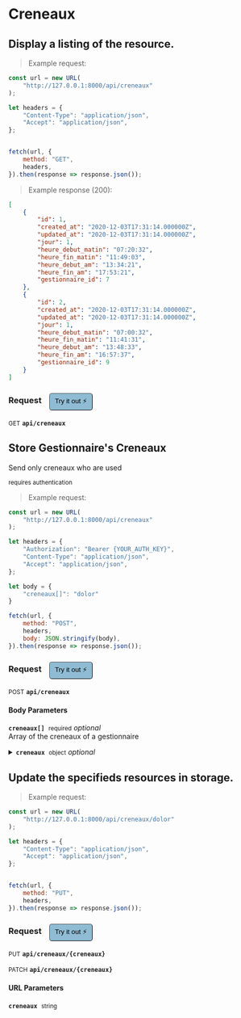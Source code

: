 # Creneaux


## Display a listing of the resource.




> Example request:

```javascript
const url = new URL(
    "http://127.0.0.1:8000/api/creneaux"
);

let headers = {
    "Content-Type": "application/json",
    "Accept": "application/json",
};


fetch(url, {
    method: "GET",
    headers,
}).then(response => response.json());
```


> Example response (200):

```json
[
    {
        "id": 1,
        "created_at": "2020-12-03T17:31:14.000000Z",
        "updated_at": "2020-12-03T17:31:14.000000Z",
        "jour": 1,
        "heure_debut_matin": "07:20:32",
        "heure_fin_matin": "11:49:03",
        "heure_debut_am": "13:34:21",
        "heure_fin_am": "17:53:21",
        "gestionnaire_id": 7
    },
    {
        "id": 2,
        "created_at": "2020-12-03T17:31:14.000000Z",
        "updated_at": "2020-12-03T17:31:14.000000Z",
        "jour": 1,
        "heure_debut_matin": "07:00:32",
        "heure_fin_matin": "11:41:31",
        "heure_debut_am": "13:48:33",
        "heure_fin_am": "16:57:37",
        "gestionnaire_id": 9
    }
]
```
<div id="execution-results-GETapi-creneaux" hidden>
    <blockquote>Received response<span id="execution-response-status-GETapi-creneaux"></span>:</blockquote>
    <pre class="json"><code id="execution-response-content-GETapi-creneaux"></code></pre>
</div>
<div id="execution-error-GETapi-creneaux" hidden>
    <blockquote>Request failed with error:</blockquote>
    <pre><code id="execution-error-message-GETapi-creneaux"></code></pre>
</div>
<form id="form-GETapi-creneaux" data-method="GET" data-path="api/creneaux" data-authed="0" data-hasfiles="0" data-headers='{"Content-Type":"application\/json","Accept":"application\/json"}' onsubmit="event.preventDefault(); executeTryOut('GETapi-creneaux', this);">
<h3>
    Request&nbsp;&nbsp;&nbsp;
        <button type="button" style="background-color: #8fbcd4; padding: 5px 10px; border-radius: 5px; border-width: thin;" id="btn-tryout-GETapi-creneaux" onclick="tryItOut('GETapi-creneaux');">Try it out ⚡</button>
    <button type="button" style="background-color: #c97a7e; padding: 5px 10px; border-radius: 5px; border-width: thin;" id="btn-canceltryout-GETapi-creneaux" onclick="cancelTryOut('GETapi-creneaux');" hidden>Cancel</button>&nbsp;&nbsp;
    <button type="submit" style="background-color: #6ac174; padding: 5px 10px; border-radius: 5px; border-width: thin;" id="btn-executetryout-GETapi-creneaux" hidden>Send Request 💥</button>
    </h3>
<p>
<small class="badge badge-green">GET</small>
 <b><code>api/creneaux</code></b>
</p>
</form>


## Store Gestionnaire&#039;s Creneaux
Send only creneaux who are used

<small class="badge badge-darkred">requires authentication</small>



> Example request:

```javascript
const url = new URL(
    "http://127.0.0.1:8000/api/creneaux"
);

let headers = {
    "Authorization": "Bearer {YOUR_AUTH_KEY}",
    "Content-Type": "application/json",
    "Accept": "application/json",
};

let body = {
    "creneaux[]": "dolor"
}

fetch(url, {
    method: "POST",
    headers,
    body: JSON.stringify(body),
}).then(response => response.json());
```


<div id="execution-results-POSTapi-creneaux" hidden>
    <blockquote>Received response<span id="execution-response-status-POSTapi-creneaux"></span>:</blockquote>
    <pre class="json"><code id="execution-response-content-POSTapi-creneaux"></code></pre>
</div>
<div id="execution-error-POSTapi-creneaux" hidden>
    <blockquote>Request failed with error:</blockquote>
    <pre><code id="execution-error-message-POSTapi-creneaux"></code></pre>
</div>
<form id="form-POSTapi-creneaux" data-method="POST" data-path="api/creneaux" data-authed="1" data-hasfiles="0" data-headers='{"Authorization":"Bearer {YOUR_AUTH_KEY}","Content-Type":"application\/json","Accept":"application\/json"}' onsubmit="event.preventDefault(); executeTryOut('POSTapi-creneaux', this);">
<h3>
    Request&nbsp;&nbsp;&nbsp;
        <button type="button" style="background-color: #8fbcd4; padding: 5px 10px; border-radius: 5px; border-width: thin;" id="btn-tryout-POSTapi-creneaux" onclick="tryItOut('POSTapi-creneaux');">Try it out ⚡</button>
    <button type="button" style="background-color: #c97a7e; padding: 5px 10px; border-radius: 5px; border-width: thin;" id="btn-canceltryout-POSTapi-creneaux" onclick="cancelTryOut('POSTapi-creneaux');" hidden>Cancel</button>&nbsp;&nbsp;
    <button type="submit" style="background-color: #6ac174; padding: 5px 10px; border-radius: 5px; border-width: thin;" id="btn-executetryout-POSTapi-creneaux" hidden>Send Request 💥</button>
    </h3>
<p>
<small class="badge badge-black">POST</small>
 <b><code>api/creneaux</code></b>
</p>
<p>
<label id="auth-POSTapi-creneaux" hidden>Authorization header: <b><code>Bearer </code></b><input type="text" name="Authorization" data-prefix="Bearer " data-endpoint="POSTapi-creneaux" data-component="header"></label>
</p>
<h4 class="fancy-heading-panel"><b>Body Parameters</b></h4>
<p>
<b><code>creneaux[]</code></b>&nbsp;&nbsp;<small>required</small>     <i>optional</i> &nbsp;
<input type="text" name="creneaux.0" data-endpoint="POSTapi-creneaux" data-component="body"  hidden>
<br>
Array of the creneaux of a gestionnaire</p>
<p>
<details>
<summary>
<b><code>creneaux</code></b>&nbsp;&nbsp;<small>object</small>     <i>optional</i> &nbsp;
<br>
</summary>
<br>
<p>
<b><code>creneaux[].jour</code></b>&nbsp;&nbsp;<small>integer</small>  &nbsp;
<input type="number" name="creneaux.0.jour" data-endpoint="POSTapi-creneaux" data-component="body" required  hidden>
<br>
Index du jour correspondant (0 => Dimanche)</p>
<p>
<b><code>creneaux[].heure_debut_matin</code></b>&nbsp;&nbsp;<small>Time</small>  &nbsp;
<input type="text" name="creneaux.0.heure_debut_matin" data-endpoint="POSTapi-creneaux" data-component="body" required  hidden>
<br>
Heure de début de la période du matin</p>
<p>
<b><code>creneaux[].heure_fin_matin</code></b>&nbsp;&nbsp;<small>Time</small>  &nbsp;
<input type="text" name="creneaux.0.heure_fin_matin" data-endpoint="POSTapi-creneaux" data-component="body" required  hidden>
<br>
Heure de fin de la période du matin</p>
<p>
<b><code>creneaux[].heure_debut_am</code></b>&nbsp;&nbsp;<small>Time</small>  &nbsp;
<input type="text" name="creneaux.0.heure_debut_am" data-endpoint="POSTapi-creneaux" data-component="body" required  hidden>
<br>
Heure de début de la période de l'après-midi</p>
<p>
<b><code>creneaux[].heure_fin_am</code></b>&nbsp;&nbsp;<small>Time</small>  &nbsp;
<input type="text" name="creneaux.0.heure_fin_am" data-endpoint="POSTapi-creneaux" data-component="body" required  hidden>
<br>
Heure de fin de la période de l'après-midi</p>
<p>
<b><code>creneaux[].gestionnaire_id</code></b>&nbsp;&nbsp;<small>integer</small>  &nbsp;
<input type="number" name="creneaux.0.gestionnaire_id" data-endpoint="POSTapi-creneaux" data-component="body" required  hidden>
<br>
ID du gestionnaire correspondant</p>
</details>
</p>

</form>


## Update the specifieds resources in storage.




> Example request:

```javascript
const url = new URL(
    "http://127.0.0.1:8000/api/creneaux/dolor"
);

let headers = {
    "Content-Type": "application/json",
    "Accept": "application/json",
};


fetch(url, {
    method: "PUT",
    headers,
}).then(response => response.json());
```


<div id="execution-results-PUTapi-creneaux--creneaux-" hidden>
    <blockquote>Received response<span id="execution-response-status-PUTapi-creneaux--creneaux-"></span>:</blockquote>
    <pre class="json"><code id="execution-response-content-PUTapi-creneaux--creneaux-"></code></pre>
</div>
<div id="execution-error-PUTapi-creneaux--creneaux-" hidden>
    <blockquote>Request failed with error:</blockquote>
    <pre><code id="execution-error-message-PUTapi-creneaux--creneaux-"></code></pre>
</div>
<form id="form-PUTapi-creneaux--creneaux-" data-method="PUT" data-path="api/creneaux/{creneaux}" data-authed="0" data-hasfiles="0" data-headers='{"Content-Type":"application\/json","Accept":"application\/json"}' onsubmit="event.preventDefault(); executeTryOut('PUTapi-creneaux--creneaux-', this);">
<h3>
    Request&nbsp;&nbsp;&nbsp;
        <button type="button" style="background-color: #8fbcd4; padding: 5px 10px; border-radius: 5px; border-width: thin;" id="btn-tryout-PUTapi-creneaux--creneaux-" onclick="tryItOut('PUTapi-creneaux--creneaux-');">Try it out ⚡</button>
    <button type="button" style="background-color: #c97a7e; padding: 5px 10px; border-radius: 5px; border-width: thin;" id="btn-canceltryout-PUTapi-creneaux--creneaux-" onclick="cancelTryOut('PUTapi-creneaux--creneaux-');" hidden>Cancel</button>&nbsp;&nbsp;
    <button type="submit" style="background-color: #6ac174; padding: 5px 10px; border-radius: 5px; border-width: thin;" id="btn-executetryout-PUTapi-creneaux--creneaux-" hidden>Send Request 💥</button>
    </h3>
<p>
<small class="badge badge-darkblue">PUT</small>
 <b><code>api/creneaux/{creneaux}</code></b>
</p>
<p>
<small class="badge badge-purple">PATCH</small>
 <b><code>api/creneaux/{creneaux}</code></b>
</p>
<h4 class="fancy-heading-panel"><b>URL Parameters</b></h4>
<p>
<b><code>creneaux</code></b>&nbsp;&nbsp;<small>string</small>  &nbsp;
<input type="text" name="creneaux" data-endpoint="PUTapi-creneaux--creneaux-" data-component="url" required  hidden>
<br>
</p>
</form>




